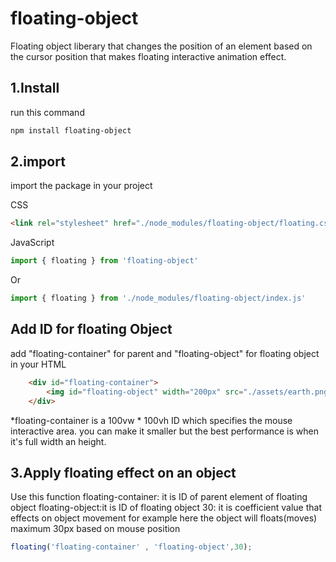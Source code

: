 # floating-object
Floating object liberary that changes the position of an element based on the cursor position that makes floating interactive animation effect.

## 1.Install
run this command
```bash
npm install floating-object
```

## 2.import 
import the package in your project

CSS
```html
<link rel="stylesheet" href="./node_modules/floating-object/floating.css">
```

JavaScript
```javascript
import { floating } from 'floating-object'
```
Or 
```javascript
import { floating } from './node_modules/floating-object/index.js'
```

## Add ID for floating Object
add "floating-container" for parent and "floating-object" for floating object in your HTML
```html
	<div id="floating-container">
        <img id="floating-object" width="200px" src="./assets/earth.png" alt="🌍 Floating earth ">
	</div>	
```
*floating-container is a 100vw * 100vh ID which specifies the mouse interactive area. you can make it smaller but the best performance is when it's full width an height.

## 3.Apply floating effect on an object 
Use this function
floating-container: it is ID of parent element of floating object
floating-object:it is ID of floating object
30: it is coefficient value that effects on object movement for example here the object will floats(moves) maximum 30px based on mouse position
```javascript
floating('floating-container' , 'floating-object',30);
```

